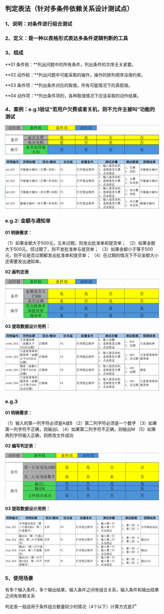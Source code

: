## 判定表法（针对多条件依赖关系设计测试点）

### 1、说明：对条件进行组合测试

### 2、定义：是一种以表格形式表达多条件逻辑判断的工具

### 3、组成

**01 条件桩：**列出问题中的所有条件，列出条件的次序无关紧要。

**02 动作桩：**列出问题中可能采取的操作，操作的排列顺序没用约束。

**03 条件项：**列出条件对应的取值，所有可能情况下的真假值。

**04 动作项：**列出条件项的，各种取值情况下应该采取的动作结果。

### 4、案例：e.g.1验证“若用户欠费或者关机，则不允许主被叫”功能的测试

![image-20250427162600204](./assets/image-20250427162600204.png)

![image-20250427195813812](./assets/image-20250427195813812.png)

### e.g.2: 金额与通知单

**01 明确需求：**

（1）如果金额大于500元，又未过期，则发出批准单和提货单；
（2）如果金额大于500元，但过期了，则不发批准单与提货单；
（3）如果金额小于等于500元，则不论是否过期都发出批准单和提货单；
（4）在过期的情况下不论金额大小还需要发出通知单。

**02 画判定表**

![image-20250427170056155](./assets/image-20250427170056155.png)

**03 提取数据设计用例：**

![image-20250427170116639](./assets/image-20250427170116639.png)

### e.g.3

**01 明确需求：**

（1）输入的第一列字符必须是A或B
（2）第二列字符必须是一个数字
（3）如果第一列字符不正确，则输出L
（4）如果第二列字符不正确，则输出M
（5）如果两列字符输入正确，则修改文件成功

**02 编写判定表：**

![image-20250427200009604](./assets/image-20250427200009604.png)

**03 提取数据设计用例：**

![image-20250427195951470](./assets/image-20250427195951470.png)

### 5、使用场景

有多个输入条件，多个输出结果，输入条件之间有组合关系，输入条件和输出结果之间有依赖关系

判定表一般适用于条件组合数量较少的情况（4个以下）计算方式是2<sup>n</sup>